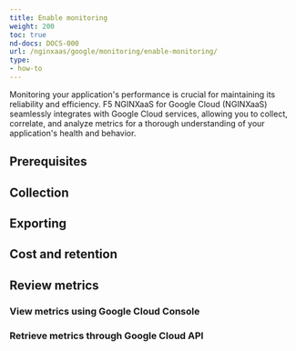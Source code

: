 ```yaml
---
title: Enable monitoring
weight: 200
toc: true
nd-docs: DOCS-000
url: /nginxaas/google/monitoring/enable-monitoring/
type:
- how-to
---
```


Monitoring your application's performance is crucial for maintaining its reliability and efficiency. F5 NGINXaaS for Google Cloud (NGINXaaS) seamlessly integrates with Google Cloud services, allowing you to collect, correlate, and analyze metrics for a thorough understanding of your application's health and behavior.


## Prerequisites



## Collection



## Exporting



## Cost and retention


## Review metrics

### View metrics using Google Cloud Console

### Retrieve metrics through Google Cloud API

